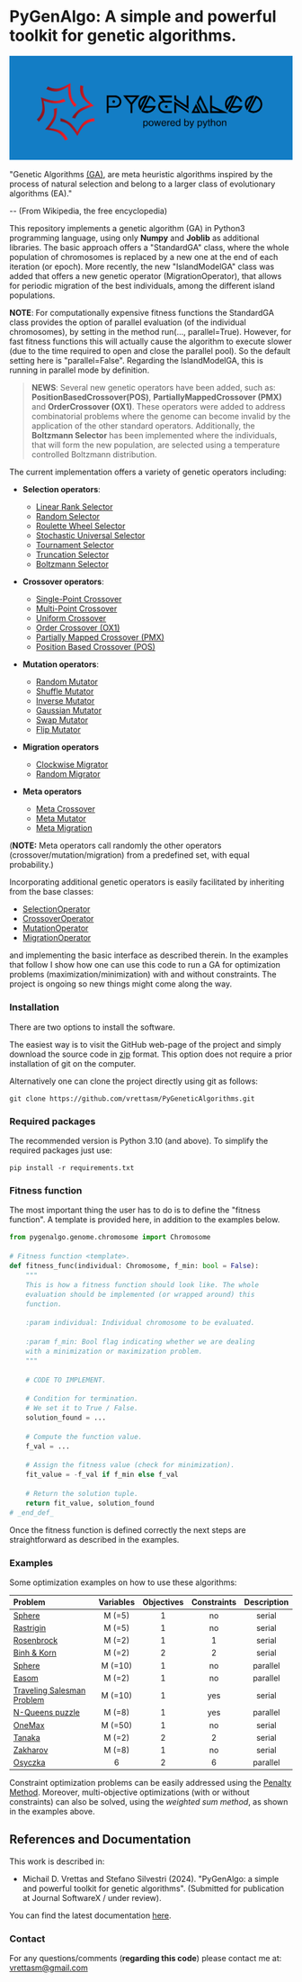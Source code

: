 # PyGenAlgo:  A simple and powerful toolkit for genetic algorithms.

![Logo](./logo/pga_logo.png)

"Genetic Algorithms [(GA)](https://en.wikipedia.org/wiki/Genetic_algorithm), are meta heuristic algorithms
inspired by the process of natural selection and belong to a larger class of evolutionary algorithms (EA)."

-- (From Wikipedia, the free encyclopedia)

This repository implements a genetic algorithm (GA) in Python3 programming language, using only **Numpy** and **Joblib**
as additional libraries. The basic approach offers a "StandardGA" class, where the whole population of chromosomes is
replaced by a new one at the end of each iteration (or epoch). More recently, the new "IslandModelGA" class was added
that offers a new genetic operator (MigrationOperator), that allows for periodic migration of the best individuals,
among the different island populations.
  
**NOTE**:
For computationally expensive fitness functions the StandardGA class provides the option of parallel evaluation
(of the individual chromosomes), by setting in the method run(..., parallel=True). However, for fast fitness
functions this will actually cause the algorithm to execute slower (due to the time required to open and close the
parallel pool). So the default setting here is "parallel=False". Regarding the IslandModelGA, this is running in
parallel mode by definition.

  > **NEWS**:
  > Several new genetic operators have been added, such as: **PositionBasedCrossover(POS)**,
  > **PartiallyMappedCrossover (PMX)** and **OrderCrossover (OX1)**. These operators were added to address combinatorial
  > problems where the genome can become invalid by the application of the other standard operators. Additionally, the
  > **Boltzmann Selector** has been implemented where the individuals, that will form the new population, are selected
  > using a temperature controlled Boltzmann distribution.
  > 

The current implementation offers a variety of genetic operators including:

- **Selection operators**:
  - [Linear Rank Selector](pygenalgo/operators/selection/linear_rank_selector.py)
  - [Random Selector](pygenalgo/operators/selection/random_selector.py)
  - [Roulette Wheel Selector](pygenalgo/operators/selection/roulette_wheel_selector.py)
  - [Stochastic Universal Selector](pygenalgo/operators/selection/stochastic_universal_selector.py)
  - [Tournament Selector](pygenalgo/operators/selection/tournament_selector.py)
  - [Truncation Selector](pygenalgo/operators/selection/truncation_selector.py)
  - [Boltzmann Selector](pygenalgo/operators/selection/boltzmann_selector.py)

- **Crossover operators**:
  - [Single-Point Crossover](pygenalgo/operators/crossover/single_point_crossover.py)
  - [Multi-Point Crossover](pygenalgo/operators/crossover/mutli_point_crossover.py)
  - [Uniform Crossover](pygenalgo/operators/crossover/uniform_crossover.py)
  - [Order Crossover (OX1)](pygenalgo/operators/crossover/order_crossover.py)
  - [Partially Mapped Crossover (PMX)](pygenalgo/operators/crossover/partially_mapped_crossover.py)
  - [Position Based Crossover (POS)](pygenalgo/operators/crossover/position_based_crossover.py)

- **Mutation operators**:
  - [Random Mutator](pygenalgo/operators/mutation/random_mutator.py)
  - [Shuffle Mutator](pygenalgo/operators/mutation/shuffle_mutator.py)
  - [Inverse Mutator](pygenalgo/operators/mutation/inverse_mutator.py)
  - [Gaussian Mutator](pygenalgo/operators/mutation/gaussian_mutator.py)
  - [Swap Mutator](pygenalgo/operators/mutation/swap_mutator.py)
  - [Flip Mutator](pygenalgo/operators/mutation/flip_mutator.py)

- **Migration operators**
  - [Clockwise Migrator](pygenalgo/operators/migration/clockwise_migration.py)
  - [Random Migrator](pygenalgo/operators/migration/random_migration.py)

- **Meta operators**
  - [Meta Crossover](pygenalgo/operators/crossover/meta_crossover.py)
  - [Meta Mutator](pygenalgo/operators/mutation/meta_mutator.py)
  - [Meta Migration](pygenalgo/operators/migration/meta_migration.py)

(**NOTE:** Meta operators call randomly the other operators (crossover/mutation/migration) from a predefined set,
with equal probability.)

Incorporating additional genetic operators is easily facilitated by inheriting from the base classes:
- [SelectionOperator](pygenalgo/operators/selection/select_operator.py)
- [CrossoverOperator](pygenalgo/operators/crossover/crossover_operator.py)
- [MutationOperator](pygenalgo/operators/mutation/mutate_operator.py)
- [MigrationOperator](pygenalgo/operators/migration/migration_operator.py)

and implementing the basic interface as described therein. In the examples that follow I show how one can use this code
to run a GA for optimization problems (maximization/minimization) with and without constraints. The project is ongoing
so new things might come along the way.

### Installation

There are two options to install the software.

The easiest way is to visit the GitHub web-page of the project and simply download the source code in
[zip](https://github.com/vrettasm/PyGeneticAlgorithms/archive/refs/heads/master.zip) format. This option does not
require a prior installation of git on the computer.

Alternatively one can clone the project directly using git as follows:

    git clone https://github.com/vrettasm/PyGeneticAlgorithms.git

### Required packages

The recommended version is Python 3.10 (and above). To simplify the required packages just use:

    pip install -r requirements.txt

### Fitness function

The most important thing the user has to do is to define the "fitness function". A template is provided here,
in addition to the examples below.

```python
from pygenalgo.genome.chromosome import Chromosome

# Fitness function <template>.
def fitness_func(individual: Chromosome, f_min: bool = False):
    """
    This is how a fitness function should look like. The whole
    evaluation should be implemented (or wrapped around) this
    function.
    
    :param individual: Individual chromosome to be evaluated.
    
    :param f_min: Bool flag indicating whether we are dealing
    with a minimization or maximization problem.
    """
    
    # CODE TO IMPLEMENT.
    
    # Condition for termination.
    # We set it to True / False.
    solution_found = ...
    
    # Compute the function value.
    f_val = ...
    
    # Assign the fitness value (check for minimization).
    fit_value = -f_val if f_min else f_val
    
    # Return the solution tuple.
    return fit_value, solution_found
# _end_def_
```
Once the fitness function is defined correctly the next steps are straightforward as described in the examples.

### Examples

Some optimization examples on how to use these algorithms:

| **Problem**                                                | **Variables** | **Objectives** | **Constraints** | **Description** |
|:-----------------------------------------------------------|:-------------:|:--------------:|:---------------:|:---------------:|
| [Sphere](examples/sphere.ipynb)                            |    M (=5)     |       1        |       no        |     serial      |
| [Rastrigin](examples/rastrigin.ipynb)                      |    M (=5)     |       1        |       no        |     serial      |
| [Rosenbrock](examples/rosenbrock_on_a_disk.ipynb)          |    M (=2)     |       1        |        1        |     serial      |
| [Binh & Korn](examples/binh_and_korn_multiobjective.ipynb) |    M (=2)     |       2        |        2        |     serial      |
| [Sphere](examples/sphere_in_parallel.ipynb)                |    M (=10)    |       1        |       no        |    parallel     |
| [Easom](examples/easom_in_parallel.ipynb)                  |    M (=2)     |       1        |       no        |    parallel     |
| [Traveling Salesman Problem](examples/tsp.ipynb)           |    M (=10)    |       1        |       yes       |     serial      |
| [N-Queens puzzle](examples/queens_puzzle.ipynb)            |    M (=8)     |       1        |       yes       |    parallel     |
| [OneMax](examples/one_max.ipynb)                           |    M (=50)    |       1        |       no        |     serial      |
| [Tanaka](examples/tanaka_multiobjective.ipynb)             |    M (=2)     |       2        |        2        |     serial      |
| [Zakharov](examples/zakharov.ipynb)                        |    M (=8)     |       1        |       no        |     serial      |
| [Osyczka](examples/osyczka_kundu_multiobjective.ipynb)     |       6       |       2        |        6        |    parallel     |

Constraint optimization problems can be easily addressed using the [Penalty Method](https://en.wikipedia.org/wiki/Penalty_method).
Moreover, multi-objective optimizations (with or without constraints) can also be solved, using the _weighted sum method_,
as shown in the examples above.

## References and Documentation

This work is described in:

- Michail D. Vrettas and Stefano Silvestri (2024). "PyGenAlgo: a simple and powerful toolkit for genetic algorithms".
(Submitted for publication at Journal SoftwareX / under review).

You can find the latest documentation [here](https://pygeneticalgorithms.readthedocs.io/en/latest/).

### Contact

For any questions/comments (**regarding this code**) please contact me at: vrettasm@gmail.com
